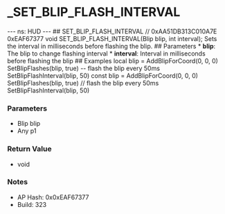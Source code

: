 # _SET_BLIP_FLASH_INTERVAL

--- ns: HUD --- ## SET_BLIP_FLASH_INTERVAL  // 0xAA51DB313C010A7E 0xEAF67377 void SET_BLIP_FLASH_INTERVAL(Blip blip, int interval);  Sets the interval in milliseconds before flashing the blip.  ## Parameters * **blip**: The blip to change flashing interval * **interval**: Interval in milliseconds before flashing the blip  ## Examples local blip = AddBlipForCoord(0, 0, 0)  SetBlipFlashes(blip, true)  -- flash the blip every 50ms SetBlipFlashInterval(blip, 50) const blip = AddBlipForCoord(0, 0, 0)  SetBlipFlashes(blip, true)  // flash the blip every 50ms SetBlipFlashInterval(blip, 50)

### Parameters
* Blip blip
* Any p1

### Return Value
* void

### Notes
* AP Hash: 0x0xEAF67377
* Build: 323

